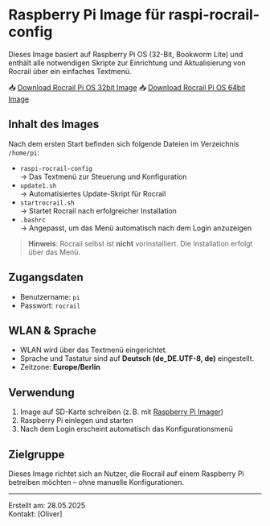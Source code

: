 # Raspberry Pi Image für raspi-rocrail-config

Dieses Image basiert auf Raspberry Pi OS (32-Bit, Bookworm Lite) und enthält alle notwendigen Skripte zur Einrichtung und Aktualisierung von Rocrail über ein einfaches Textmenü.

📥 [Download Rocrail Pi OS 32bit Image](https://drive.google.com/file/d/1c9eG69IcQtM3PgGZgWhhHm7IVhwWRMo6/view?usp=sharing)
📥 [Download Rocrail Pi OS 64bit Image](https://drive.google.com/file/d/17Tol4TQs4fBeN7vMt7iqYYeax3TZWXCL/view?usp=sharing)

## Inhalt des Images

Nach dem ersten Start befinden sich folgende Dateien im Verzeichnis `/home/pi`:

- `raspi-rocrail-config`  
  → Das Textmenü zur Steuerung und Konfiguration  
- `update1.sh`  
  → Automatisiertes Update-Skript für Rocrail  
- `startrocrail.sh`  
  → Startet Rocrail nach erfolgreicher Installation  
- `.bashrc`  
  → Angepasst, um das Menü automatisch nach dem Login anzuzeigen

> **Hinweis**: Rocrail selbst ist **nicht** vorinstalliert. Die Installation erfolgt über das Menü.

## Zugangsdaten

- Benutzername: `pi`  
- Passwort: `rocrail`

## WLAN & Sprache

- WLAN wird über das Textmenü eingerichtet.
- Sprache und Tastatur sind auf **Deutsch (de_DE.UTF-8, de)** eingestellt.
- Zeitzone: **Europe/Berlin**

## Verwendung

1. Image auf SD-Karte schreiben (z. B. mit [Raspberry Pi Imager](https://www.raspberrypi.com/software/))
2. Raspberry Pi einlegen und starten
3. Nach dem Login erscheint automatisch das Konfigurationsmenü

## Zielgruppe

Dieses Image richtet sich an Nutzer, die Rocrail auf einem Raspberry Pi betreiben möchten – ohne manuelle Konfigurationen.

---

Erstellt am: 28.05.2025  
Kontakt: [Oliver]
